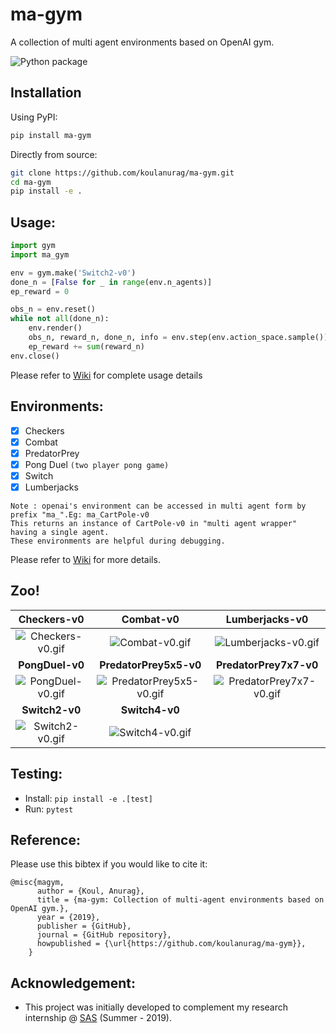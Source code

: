 # ma-gym
A collection of multi agent environments based on OpenAI gym.

![Python package](https://github.com/koulanurag/ma-gym/workflows/Python%20package/badge.svg)

## Installation
Using PyPI:
```bash
pip install ma-gym
```

Directly from source:
```bash
git clone https://github.com/koulanurag/ma-gym.git
cd ma-gym
pip install -e .
```

## Usage:
```python
import gym
import ma_gym

env = gym.make('Switch2-v0')
done_n = [False for _ in range(env.n_agents)]
ep_reward = 0

obs_n = env.reset()
while not all(done_n):
    env.render()
    obs_n, reward_n, done_n, info = env.step(env.action_space.sample())
    ep_reward += sum(reward_n)
env.close()
```

Please refer to [Wiki](https://github.com/koulanurag/ma-gym/wiki/Usage) for complete usage details

## Environments:
- [x] Checkers
- [x] Combat
- [x] PredatorPrey
- [x] Pong Duel  ```(two player pong game)```
- [x] Switch
- [x] Lumberjacks

```
Note : openai's environment can be accessed in multi agent form by prefix "ma_".Eg: ma_CartPole-v0
This returns an instance of CartPole-v0 in "multi agent wrapper" having a single agent. 
These environments are helpful during debugging.
```

Please refer to [Wiki](https://github.com/koulanurag/ma-gym/wiki/Environments) for more details.

## Zoo!

| __Checkers-v0__ | __Combat-v0__ | __Lumberjacks-v0__ |
|:---:|:---:|:---:|
|![Checkers-v0.gif](https://raw.githubusercontent.com/koulanurag/ma-gym/master/static/gif/Checkers-v0.gif)|![Combat-v0.gif](https://raw.githubusercontent.com/koulanurag/ma-gym/master/static/gif/Combat-v0.gif)|![Lumberjacks-v0.gif](https://raw.githubusercontent.com/koulanurag/ma-gym/master/static/gif/Lumberjacks-v0.gif)|
| __PongDuel-v0__ | __PredatorPrey5x5-v0__ | __PredatorPrey7x7-v0__ |
| ![PongDuel-v0.gif](https://raw.githubusercontent.com/koulanurag/ma-gym/master/static/gif/PongDuel-v0.gif) | ![PredatorPrey5x5-v0.gif](https://raw.githubusercontent.com/koulanurag/ma-gym/master/static/gif/PredatorPrey5x5-v0.gif) | ![PredatorPrey7x7-v0.gif](https://raw.githubusercontent.com/koulanurag/ma-gym/master/static/gif/PredatorPrey7x7-v0.gif) |
|                 __Switch2-v0__                 |                        __Switch4-v0__                        |                                                              |
|  ![Switch2-v0.gif](https://raw.githubusercontent.com/koulanurag/ma-gym/master/static/gif/Switch2-v0.gif)  |         ![Switch4-v0.gif](https://raw.githubusercontent.com/koulanurag/ma-gym/master/static/gif/Switch4-v0.gif)         |                                                              |

## Testing:

- Install: ```pip install -e .[test] ```
- Run: ```pytest```


## Reference:
Please use this bibtex if you would like to cite it:
```
@misc{magym,
      author = {Koul, Anurag},
      title = {ma-gym: Collection of multi-agent environments based on OpenAI gym.},
      year = {2019},
      publisher = {GitHub},
      journal = {GitHub repository},
      howpublished = {\url{https://github.com/koulanurag/ma-gym}},
    }
```
## Acknowledgement:
- This project was initially developed to complement my research internship @ [SAS](https://www.sas.com/en_us/home.html) (Summer - 2019).


